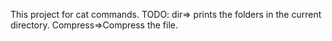 This project for cat commands.
TODO: dir=> prints the folders in the current directory. Compress=>Compress the file.
